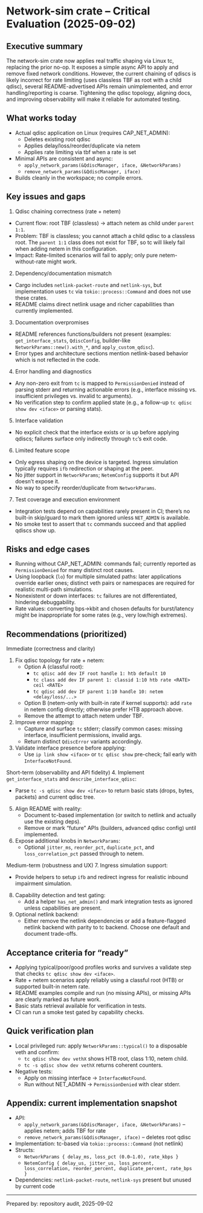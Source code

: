 # Network-sim crate – Critical Evaluation (2025-09-02)

## Executive summary

The network-sim crate now applies real traffic shaping via Linux tc, replacing the prior no-op. It exposes a simple async API to apply and remove fixed network conditions. However, the current chaining of qdiscs is likely incorrect for rate limiting (uses classless TBF as root with a child qdisc), several README-advertised APIs remain unimplemented, and error handling/reporting is coarse. Tightening the qdisc topology, aligning docs, and improving observability will make it reliable for automated testing.

## What works today
- Actual qdisc application on Linux (requires CAP_NET_ADMIN):
  - Deletes existing root qdisc
  - Applies delay/loss/reorder/duplicate via netem
  - Applies rate limiting via tbf when a rate is set
- Minimal APIs are consistent and async:
  - `apply_network_params(&QdiscManager, iface, &NetworkParams)`
  - `remove_network_params(&QdiscManager, iface)`
- Builds cleanly in the workspace; no compile errors.

## Key issues and gaps
1) Qdisc chaining correctness (rate + netem)
- Current flow: root TBF (classless) → attach netem as child under `parent 1:1`.
- Problem: TBF is classless; you cannot attach a child qdisc to a classless root. The `parent 1:1` class does not exist for TBF, so tc will likely fail when adding netem in this configuration.
- Impact: Rate-limited scenarios will fail to apply; only pure netem-without-rate might work.

2) Dependency/documentation mismatch
- Cargo includes `netlink-packet-route` and `netlink-sys`, but implementation uses `tc` via `tokio::process::Command` and does not use these crates.
- README claims direct netlink usage and richer capabilities than currently implemented.

3) Documentation overpromises
- README references functions/builders not present (examples: `get_interface_stats`, `QdiscConfig`, builder-like `NetworkParams::new().with_*`, and `apply_custom_qdisc`).
- Error types and architecture sections mention netlink-based behavior which is not reflected in the code.

4) Error handling and diagnostics
- Any non-zero exit from `tc` is mapped to `PermissionDenied` instead of parsing stderr and returning actionable errors (e.g., interface missing vs. insufficient privileges vs. invalid tc arguments).
- No verification step to confirm applied state (e.g., a follow-up `tc qdisc show dev <iface>` or parsing stats).

5) Interface validation
- No explicit check that the interface exists or is up before applying qdiscs; failures surface only indirectly through `tc`’s exit code.

6) Limited feature scope
- Only egress shaping on the device is targeted. Ingress simulation typically requires `ifb` redirection or shaping at the peer.
- No jitter support in `NetworkParams`; `NetemConfig` supports it but API doesn’t expose it.
- No way to specify reorder/duplicate from `NetworkParams`.

7) Test coverage and execution environment
- Integration tests depend on capabilities rarely present in CI; there’s no built-in skip/guard to mark them ignored unless `NET_ADMIN` is available.
- No smoke test to assert that `tc` commands succeed and that applied qdiscs show up.

## Risks and edge cases
- Running without CAP_NET_ADMIN: commands fail; currently reported as `PermissionDenied` for many distinct root causes.
- Using loopback (`lo`) for multiple simulated paths: later applications override earlier ones; distinct veth pairs or namespaces are required for realistic multi-path simulations.
- Nonexistent or down interfaces: `tc` failures are not differentiated, hindering debuggability.
- Rate values: converting bps→kbit and chosen defaults for burst/latency might be inappropriate for some rates (e.g., very low/high extremes).

## Recommendations (prioritized)

Immediate (correctness and clarity)
1. Fix qdisc topology for rate + netem:
   - Option A (classful root):
     - `tc qdisc add dev IF root handle 1: htb default 10`
     - `tc class add dev IF parent 1: classid 1:10 htb rate <RATE> ceil <RATE>`
     - `tc qdisc add dev IF parent 1:10 handle 10: netem <delay/loss/...>`
   - Option B (netem-only with built-in rate if kernel supports): add `rate` in netem config directly; otherwise prefer HTB approach above.
   - Remove the attempt to attach netem under TBF.
2. Improve error mapping:
   - Capture and surface `tc` stderr; classify common cases: missing interface, insufficient permissions, invalid args.
   - Return distinct `QdiscError` variants accordingly.
3. Validate interface presence before applying:
   - Use `ip link show <iface>` or `tc qdisc show` pre-check; fail early with `InterfaceNotFound`.

Short-term (observability and API fidelity)
4. Implement `get_interface_stats` and `describe_interface_qdisc`:
   - Parse `tc -s qdisc show dev <iface>` to return basic stats (drops, bytes, packets) and current qdisc tree.
5. Align README with reality:
   - Document tc-based implementation (or switch to netlink and actually use the existing deps).
   - Remove or mark “future” APIs (builders, advanced qdisc config) until implemented.
6. Expose additional knobs in `NetworkParams`:
   - Optional `jitter_ms`, `reorder_pct`, `duplicate_pct`, and `loss_correlation_pct` passed through to netem.

Medium-term (robustness and UX)
7. Ingress simulation support:
   - Provide helpers to setup `ifb` and redirect ingress for realistic inbound impairment simulation.
8. Capability detection and test gating:
   - Add a helper `has_net_admin()` and mark integration tests as ignored unless capabilities are present.
9. Optional netlink backend:
   - Either remove the netlink dependencies or add a feature-flagged netlink backend with parity to tc backend. Choose one default and document trade-offs.

## Acceptance criteria for “ready”
- Applying typical/poor/good profiles works and survives a validate step that checks `tc qdisc show dev <iface>`.
- Rate + netem scenarios apply reliably using a classful root (HTB) or supported built-in netem rate.
- README examples compile and run (no missing APIs), or missing APIs are clearly marked as future work.
- Basic stats retrieval available for verification in tests.
- CI can run a smoke test gated by capability checks.

## Quick verification plan
- Local privileged run: apply `NetworkParams::typical()` to a disposable veth and confirm:
  - `tc qdisc show dev vethX` shows HTB root, class 1:10, netem child.
  - `tc -s qdisc show dev vethX` returns coherent counters.
- Negative tests:
  - Apply on missing interface → `InterfaceNotFound`.
  - Run without NET_ADMIN → `PermissionDenied` with clear stderr.

## Appendix: current implementation snapshot
- API:
  - `apply_network_params(&QdiscManager, iface, &NetworkParams)` – applies netem; adds TBF for rate
  - `remove_network_params(&QdiscManager, iface)` – deletes root qdisc
- Implementation: tc-based via `tokio::process::Command` (not netlink)
- Structs:
  - `NetworkParams { delay_ms, loss_pct (0.0–1.0), rate_kbps }`
  - `NetemConfig { delay_us, jitter_us, loss_percent, loss_correlation, reorder_percent, duplicate_percent, rate_bps }`
- Dependencies: `netlink-packet-route`, `netlink-sys` present but unused by current code

---
Prepared by: repository audit, 2025-09-02
